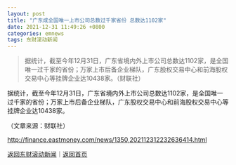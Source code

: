 ```yaml
---
layout: post
title: "广东成全国唯一上市公司总数过千家省份 总数达1102家"
date: 2021-12-31 11:49:26 +0800
categories: emnews
tags: 东财滚动新闻
---
```

> 据统计，截至今年12月31日，广东省境内外上市公司总数达1102家，是全国唯一过千家的省份；万家上市后备企业梯队，广东股权交易中心和前海股权交易中心等挂牌企业达10438家。（财联社）

<p>据统计，截至今年12月31日，广东省境内外上市公司总数达1102家，是全国唯一过千家的省份；万家上市后备企业梯队，广东股权交易中心和前海股权交易中心等挂牌企业达10438家。</p><p class="em_media">（文章来源：财联社）</p>

<http://finance.eastmoney.com/news/1350,202112312232636414.html>

[返回东财滚动新闻](//finews.withounder.com/emnews/)｜[返回首页](//finews.withounder.com/)